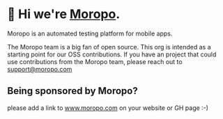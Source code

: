 # 👋 Hi we're [Moropo](https://www.moropo.com/?utm_source=github&utm_medium=referral&utm_campaign=github-open-source).

Moropo is an automated testing platform for mobile apps.

The Moropo team is a big fan of open source. This org is intended as a starting point for our OSS contributions. If you have an project that could use contributions from the Moropo team, please reach out to [support@moropo.com](mailto:support@moropo.com)

## Being sponsored by Moropo?

please add a link to www.moropo.com on your website or GH page :-)
